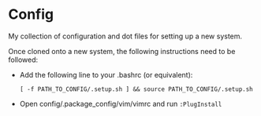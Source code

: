 # Config
My collection of configuration and dot files for setting up a new system.

Once cloned onto a new system, the following instructions need to be followed:
 * Add the following line to your .bashrc (or equivalent):
   ```
   [ -f PATH_TO_CONFIG/.setup.sh ] && source PATH_TO_CONFIG/.setup.sh
   ```
 * Open config/.package\_config/vim/vimrc and run `:PlugInstall`

